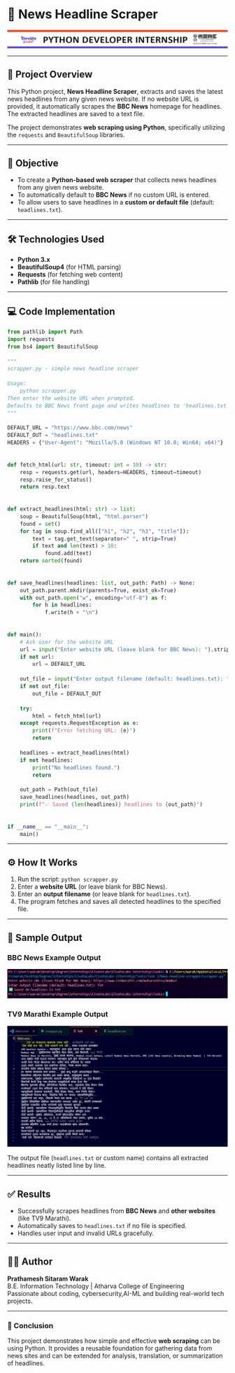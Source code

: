 # 📰 News Headline Scraper

![Header](images/header.png)

---

## 📘 Project Overview

This Python project, **News Headline Scraper**, extracts and saves the latest news headlines from any given news website. If no website URL is provided, it automatically scrapes the **BBC News** homepage for headlines. The extracted headlines are saved to a text file.

The project demonstrates **web scraping using Python**, specifically utilizing the `requests` and `BeautifulSoup` libraries.

---

## 🎯 Objective

* To create a **Python-based web scraper** that collects news headlines from any given news website.
* To automatically default to **BBC News** if no custom URL is entered.
* To allow users to save headlines in a **custom or default file** (default: `headlines.txt`).

---

## 🛠️ Technologies Used

* **Python 3.x**
* **BeautifulSoup4** (for HTML parsing)
* **Requests** (for fetching web content)
* **Pathlib** (for file handling)

---

## 💻 Code Implementation

```python
from pathlib import Path
import requests
from bs4 import BeautifulSoup

"""
scrapper.py - simple news headline scraper

Usage:
    python scrapper.py
Then enter the website URL when prompted.
Defaults to BBC News front page and writes headlines to 'headlines.txt'.
"""

DEFAULT_URL = "https://www.bbc.com/news"
DEFAULT_OUT = "headlines.txt"
HEADERS = {"User-Agent": "Mozilla/5.0 (Windows NT 10.0; Win64; x64)"}


def fetch_html(url: str, timeout: int = 10) -> str:
    resp = requests.get(url, headers=HEADERS, timeout=timeout)
    resp.raise_for_status()
    return resp.text


def extract_headlines(html: str) -> list:
    soup = BeautifulSoup(html, "html.parser")
    found = set()
    for tag in soup.find_all(["h1", "h2", "h3", "title"]):
        text = tag.get_text(separator=" ", strip=True)
        if text and len(text) > 10:
            found.add(text)
    return sorted(found)


def save_headlines(headlines: list, out_path: Path) -> None:
    out_path.parent.mkdir(parents=True, exist_ok=True)
    with out_path.open("w", encoding="utf-8") as f:
        for h in headlines:
            f.write(h + "\n")


def main():
    # Ask user for the website URL
    url = input("Enter website URL (leave blank for BBC News): ").strip()
    if not url:
        url = DEFAULT_URL

    out_file = input("Enter output filename (default: headlines.txt): ").strip()
    if not out_file:
        out_file = DEFAULT_OUT

    try:
        html = fetch_html(url)
    except requests.RequestException as e:
        print(f"Error fetching URL: {e}")
        return

    headlines = extract_headlines(html)
    if not headlines:
        print("No headlines found.")
        return

    out_path = Path(out_file)
    save_headlines(headlines, out_path)
    print(f"✅ Saved {len(headlines)} headlines to {out_path}")


if __name__ == "__main__":
    main()
```

---

## ⚙️ How It Works

1. Run the script: `python scrapper.py`
2. Enter a **website URL** (or leave blank for BBC News).
3. Enter an **output filename** (or leave blank for `headlines.txt`).
4. The program fetches and saves all detected headlines to the specified file.

---

## 🧾 Sample Output

### BBC News Example Output

![Output 1](images/output1.png)

### TV9 Marathi Example Output

![Output 2](images/output2.png)

The output file (`headlines.txt` or custom name) contains all extracted headlines neatly listed line by line.

---

## ✅ Results

* Successfully scrapes headlines from **BBC News** and **other websites** (like TV9 Marathi).
* Automatically saves to `headlines.txt` if no file is specified.
* Handles user input and invalid URLs gracefully.

---


## 🧑‍🏫 Author
**Prathamesh Sitaram Warak**  
B.E. Information Technology | Atharva College of Engineering  
Passionate about coding, cybersecurity,AI-ML and building real-world tech projects.

---

### 📄 Conclusion

This project demonstrates how simple and effective **web scraping** can be using Python. It provides a reusable foundation for gathering data from news sites and can be extended for analysis, translation, or summarization of headlines.
